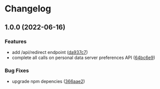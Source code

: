 # Changelog

## 1.0.0 (2022-06-16)


### Features

* add /api/redirect endpoint ([da937c7](https://github.com/cindyli/uio-with-personal-data-server/commit/da937c750198603f05059c6f1ffd66355c7e4bc3))
* complete all calls on personal data server preferences API ([64bc6e9](https://github.com/cindyli/uio-with-personal-data-server/commit/64bc6e9710934e43baa5f71e2acee1aff1a6d48c))


### Bug Fixes

* upgrade npm depencies ([366aae2](https://github.com/cindyli/uio-with-personal-data-server/commit/366aae26a2fd2e6607c1ff0285289e2a6097fec0))

